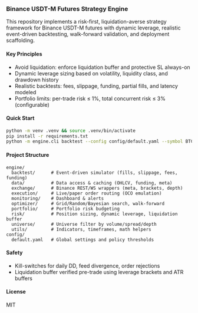 ### Binance USDT-M Futures Strategy Engine

This repository implements a risk-first, liquidation-averse strategy framework for Binance USDT-M futures with dynamic leverage, realistic event-driven backtesting, walk-forward validation, and deployment scaffolding.

#### Key Principles
- Avoid liquidation: enforce liquidation buffer and protective SL always-on
- Dynamic leverage sizing based on volatility, liquidity class, and drawdown history
- Realistic backtests: fees, slippage, funding, partial fills, and latency modeled
- Portfolio limits: per-trade risk ≤ 1%, total concurrent risk ≤ 3% (configurable)

#### Quick Start
```bash
python -m venv .venv && source .venv/bin/activate
pip install -r requirements.txt
python -m engine.cli backtest --config config/default.yaml --symbol BTCUSDT --timeframe 15m --start 2023-01-01 --end 2023-06-30
```

#### Project Structure
```text
engine/
  backtest/      # Event-driven simulator (fills, slippage, fees, funding)
  data/          # Data access & caching (OHLCV, funding, meta)
  exchange/      # Binance REST/WS wrappers (meta, brackets, depth)
  execution/     # Live/paper order routing (OCO emulation)
  monitoring/    # Dashboard & alerts
  optimizer/     # Grid/Random/Bayesian search, walk-forward
  portfolio/     # Portfolio risk budgeting
  risk/          # Position sizing, dynamic leverage, liquidation buffer
  universe/      # Universe filter by volume/spread/depth
  utils/         # Indicators, timeframes, math helpers
config/
  default.yaml   # Global settings and policy thresholds
```

#### Safety
- Kill-switches for daily DD, feed divergence, order rejections
- Liquidation buffer verified pre-trade using leverage brackets and ATR buffers

#### License
MIT
